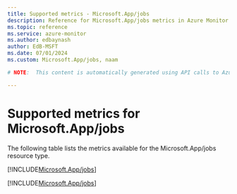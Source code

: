 ```yaml
---
title: Supported metrics - Microsoft.App/jobs
description: Reference for Microsoft.App/jobs metrics in Azure Monitor.
ms.topic: reference
ms.service: azure-monitor
ms.author: edbaynash
author: EdB-MSFT
ms.date: 07/01/2024
ms.custom: Microsoft.App/jobs, naam

# NOTE:  This content is automatically generated using API calls to Azure. Any edits made on these files will be overwritten in the next run of the script. 

---
```


  
# Supported metrics for Microsoft.App/jobs
  
The following table lists the metrics available for the Microsoft.App/jobs resource type.  
  
  
[!INCLUDE[Microsoft.App/jobs](./includes/metrics-headings-include.md)]  
  
 

[!INCLUDE[Microsoft.App/jobs](./includes/microsoft-app-jobs-metrics-include.md)]
